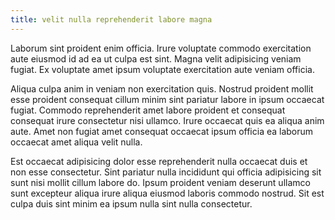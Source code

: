 ```yaml
---
title: velit nulla reprehenderit labore magna
---
```


Laborum sint proident enim officia. Irure voluptate commodo exercitation aute eiusmod id ad ea ut culpa est sint. Magna velit adipisicing veniam fugiat. Ex voluptate amet ipsum voluptate exercitation aute veniam officia.

Aliqua culpa anim in veniam non exercitation quis. Nostrud proident mollit esse proident consequat cillum minim sint pariatur labore in ipsum occaecat fugiat. Commodo reprehenderit amet labore proident et consequat consequat irure consectetur nisi ullamco. Irure occaecat quis ea aliqua anim aute. Amet non fugiat amet consequat occaecat ipsum officia ea laborum occaecat amet aliqua velit nulla.

Est occaecat adipisicing dolor esse reprehenderit nulla occaecat duis et non esse consectetur. Sint pariatur nulla incididunt qui officia adipisicing sit sunt nisi mollit cillum labore do. Ipsum proident veniam deserunt ullamco sunt excepteur aliqua irure aliqua eiusmod laboris commodo nostrud. Sit est culpa duis sint minim ea ipsum nulla sint nulla consectetur.